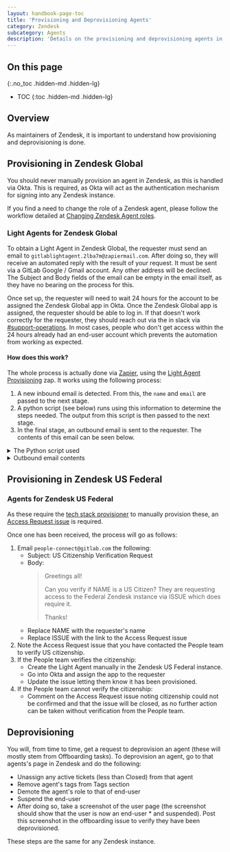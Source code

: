 ```yaml
---
layout: handbook-page-toc
title: 'Provisioning and Deprovisioning Agents'
category: Zendesk
subcategory: Agents
description: 'Details on the provisioning and deprovisioning agents in Zendesk'
---
```


## On this page
{:.no_toc .hidden-md .hidden-lg}

- TOC
{:toc .hidden-md .hidden-lg}

## Overview

As maintainers of Zendesk, it is important to understand how provisioning and
deprovisioning is done.

## Provisioning in Zendesk Global

You should never manually provision an agent in Zendesk, as this is handled via
Okta. This is required, as Okta will act as the authentication mechanism for
signing into any Zendesk instance.

If you find a need to change the role of a Zendesk agent, please follow the
workflow detailed at [Changing Zendesk Agent roles](zendesk_roles.html).

### Light Agents for Zendesk Global

To obtain a Light Agent in Zendesk Global, the requester must send an email to
`gitlablightagent.2lba7m@zapiermail.com`. After doing so, they will receive an
automated reply with the result of your request. It must be sent via a GitLab
Google / Gmail account. Any other address will be declined. The Subject and
Body fields of the email can be empty in the email itself, as they have no
bearing on the process for this.

Once set up, the requester will need to wait 24 hours for the account to be assigned the Zendesk Global app in Okta. Once the Zendesk Global app is assigned, the requester should be able to log in. If that doesn't work correctly for the requester, they should reach out via the in slack via
[#support-operations](https://gitlab.slack.com/archives/C018ZGZAMPD).
In most cases, people who don't get access within the 24 hours already had an
end-user account which prevents the automation from working as expected.

#### How does this work?

The whole process is actually done via [Zapier](http://zapier.com/), using the
[Light Agent Provisioning](https://zapier.com/app/editor/104514510) zap. It
works using the following process:

1. A new inbound email is detected. From this, the `name` and `email` are
   passed to the next stage.
1. A python script (see below) runs using this information to determine the
   steps needed. The output from this script is then passed to the next stage.
1. In the final stage, an outbound email is sent to the requester. The contents
   of this email can be seen below.

<details>
<summary>The Python script used</summary>
<div><pre><code>
def check_email_domain(email):
  email_domain = email.split('@')[1]
  if email_domain != "gitlab.com":
    return 'fail'
  return 'pass'

def check_user(name, email):
  url = 'https://gitlab.zendesk.com/api/v2/users/search.json?query=email:' + email
  req = requests.get(url, auth=(input_data['ZD_USERNAME'], input_data['ZD_TOKEN']))
  data = req.json()
  if data['users'] == []:
    # User does not exist
    make_light_agent(name, email)
    return {'result': 'Account created and upgraded to light agent'}
  role = data['users'][0]['role']
  if role == 'end-user':
    # Need to upgrade role
    make_light_agent(name, email)
    return {'result': 'Account created and upgraded to light agent'}
  elif role == 'agent':
    # Already an agent
    return {'result': 'Looks like you are already a full agent.'}

def make_light_agent(name, email):
  url = 'https://gitlab.zendesk.com/api/v2/users/create_or_update.json'
  data = {"user": {"name": name, "email": email, "role": "agent", "custom_role_id": 360004984553}}
  req = requests.post(url, json=data, auth=(input_data['ZD_USERNAME'], input_data['ZD_TOKEN']))
  if r.status_code != 200:
    return {"result": "Something went wrong, please ping in slack channel #support_operations"}
  else:
    return {"result": "Light agent provisioned"}

email = input_data['email']
name = input_data['name']
if check_email_domain(email) == 'pass':
  output = check_user(name, email)
else:
  output = {'result': 'Invalid email domain. You must use a gitlab.com email address.'}
output
</code></pre></div>
</details>

<details>
<summary>Outbound email contents</summary>
<blockquote>
<p>Hi,</p>
<p></p>
<p>Thanks for requesting a Zendesk Light Agent account. This is the result of your request:</p>
<p></p>
<p>RESULT_FROM_PYTHON_SCRIPT</p>
<p></p>
<p>You now need to wait 24 hours for the account to be provisioned to Okta. You'll then see Zendesk in your list of Okta applications and you can sign in from there.</p>
<p></p>
<p>Any questions or problems please contact Support Operations in Slack #support_operations.</p>
</blockquote>
</details>

## Provisioning in Zendesk US Federal

### Agents for Zendesk US Federal

As these require the
[tech stack provisioner](https://gitlab.com/gitlab-com/www-gitlab-com/-/blob/master/data/tech_stack.yml)
to manually provision these, an
[Access Request issue](https://gitlab.com/gitlab-com/team-member-epics/access-requests/-/issues/new)
is required.

Once one has been received, the process will go as follows:

1. Email `people-connect@gitlab.com` the following:
   * Subject: US Citizenship Verification Request
   * Body:
     > Greetings all!
     >
     > Can you verify if NAME is a US Citizen? They are requesting access to the
     > Federal Zendesk instance via ISSUE which does require it.
     >
     > Thanks!
   * Replace NAME with the requester's name
   * Replace ISSUE with the link to the Access Request issue
1. Note the Access Request issue that you have contacted the People team to
   verify US citizenship.
1. If the People team verifies the citizenship:
   * Create the Light Agent manually in the Zendesk US Federal instance.
   * Go into Okta and assign the app to the requester
   * Update the issue letting them know it has been provisioned.
1. If the People team cannot verify the citizenship:
   * Comment on the Access Request issue noting citizenship could not be
     confirmed and that the issue will be closed, as no further action can be
     taken without verification from the People team.

## Deprovisioning

You will, from time to time, get a request to deprovision an agent (these will
mostly stem from Offboarding tasks). To deprovision an agent, go to that
agents's page in Zendesk and do the following:

* Unassign any active tickets (less than Closed) from that agent
* Remove agent's tags from Tags section
* Demote the agent's role to that of end-user
* Suspend the end-user
* After doing so, take a screenshot of the user page (the screenshot should
  show that the user is now an end-user * and suspended). Post this screenshot
  in the offboarding issue to verify they have been deprovisioned.

These steps are the same for any Zendesk instance.
